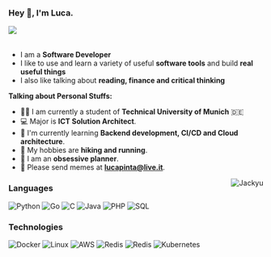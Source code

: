 ### Hey 👋, I'm Luca.
<a href="https://twitter.com/TheDarkPyotr"><img align="left" src="https://img.shields.io/twitter/follow/TheDarkPyotr?style=for-the-badge"/></a>



<br />
<br />

- I am a **Software Developer** 
- I like to use and learn a variety of useful **software tools** and build  **real useful things**
- I also like talking about **reading, finance and critical thinking** 


**Talking about Personal Stuffs:**

- 👨‍🏛 I am currently a student of **Technical University of Munich** 🇩🇪
- 💻 Major is **ICT Solution Architect**.
- 🌱 I'm currently learning **Backend development, CI/CD and Cloud architecture**. 
- 🤔 My hobbies are **hiking and running**.
- 💼 I am an **obsessive planner**.
- 💬 Please send memes at **lucapinta@live.it**.


<img align="right"  src="https://github-readme-stats.vercel.app/api?username=TheDarkPyotr&count_private=true&show_icons=true&bg_color=061c40" alt="Jackyu" />


### Languages


![Python](https://img.shields.io/badge/-Python-000?&logo=Python)
![Go](https://img.shields.io/badge/-Go-000?&logo=Go)
![C](https://img.shields.io/badge/-C-000?&logo=C)
![Java](https://img.shields.io/badge/-Java-000?&logo=Java)
![PHP](https://img.shields.io/badge/-PHP-000?&logo=PHP)
![SQL](https://img.shields.io/badge/-SQL-000?&logo=MySQL)

### Technologies
![Docker](https://img.shields.io/badge/-Docker-000?&logo=Docker)
![Linux](https://img.shields.io/badge/-Linux-000?&logo=Linux)
![AWS](https://img.shields.io/badge/-AWS-000?&logo=Amazon-AWS&logoColor=F90)
![Redis](https://img.shields.io/badge/-Redis-000?&logo=Redis)
![Redis](https://img.shields.io/badge/-RabbitMQ-000?&logo=RabbitMQ)
![Kubernetes](https://img.shields.io/badge/-Kubernetes-000?&logo=Kubernetes)







